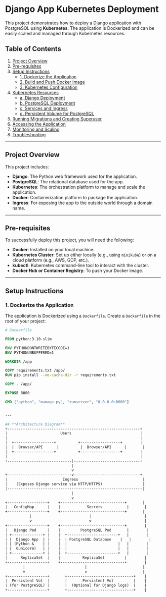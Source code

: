 # **Django App Kubernetes Deployment**

This project demonstrates how to deploy a Django application with PostgreSQL using **Kubernetes**. The application is Dockerized and can be easily scaled and managed through Kubernetes resources.

## **Table of Contents**

1. [Project Overview](#project-overview)
2. [Pre-requisites](#pre-requisites)
3. [Setup Instructions](#setup-instructions)
    - [1. Dockerize the Application](#1-dockerize-the-application)
    - [2. Build and Push Docker Image](#2-build-and-push-docker-image)
    - [3. Kubernetes Configuration](#3-kubernetes-configuration)
4. [Kubernetes Resources](#kubernetes-resources)
    - [a. Django Deployment](#a-django-deployment)
    - [b. PostgreSQL Deployment](#b-postgresql-deployment)
    - [c. Services and Ingress](#c-services-and-ingress)
    - [d. Persistent Volume for PostgreSQL](#d-persistent-volume-for-postgresql)
5. [Running Migrations and Creating Superuser](#running-migrations-and-creating-superuser)
6. [Accessing the Application](#accessing-the-application)
7. [Monitoring and Scaling](#monitoring-and-scaling)
8. [Troubleshooting](#troubleshooting)

---

## **Project Overview**

This project includes:

- **Django**: The Python web framework used for the application.
- **PostgreSQL**: The relational database used for the app.
- **Kubernetes**: The orchestration platform to manage and scale the application.
- **Docker**: Containerization platform to package the application.
- **Ingress**: For exposing the app to the outside world through a domain name.

---

## **Pre-requisites**

To successfully deploy this project, you will need the following:

- **Docker**: Installed on your local machine.
- **Kubernetes Cluster**: Set up either locally (e.g., using `minikube`) or on a cloud platform (e.g., AWS, GCP, etc.).
- **kubectl**: Kubernetes command-line tool to interact with the cluster.
- **Docker Hub or Container Registry**: To push your Docker image.

---

## **Setup Instructions**

### **1. Dockerize the Application**

The application is Dockerized using a `Dockerfile`. Create a `Dockerfile` in the root of your project:

```Dockerfile
# Dockerfile

FROM python:3.10-slim

ENV PYTHONDONTWRITEBYTECODE=1
ENV PYTHONUNBUFFERED=1

WORKDIR /app

COPY requirements.txt /app/
RUN pip install --no-cache-dir -r requirements.txt

COPY . /app/

EXPOSE 8000

CMD ["python", "manage.py", "runserver", "0.0.0.0:8000"]


---

## **Architecture Diagram**
+------------------------------------------------------------+
|                        Users                               |
|                                                            |
|  +------------------+          +------------------+        |
|  |  Browser/API      |          |  Browser/API      |       |
|  +------------------+          +------------------+        |
|                                                            |
+-----------------------------|------------------------------+
                              |
                              v
+-----------------------------v------------------------------+
|                         Ingress                             |
|    (Exposes Django service via HTTP/HTTPS)                  |
|-------------------------------------------------------------|
                              |
                              v
+------------------+    +-----------------------------+       |
|   ConfigMap      |    |            Secrets           |       |
+------------------+    +-----------------------------+       |
           |                          |                        |
           v                          v                        |
+------------------+    +-----------------------------+        |
|   Django Pod     |    |         PostgreSQL Pod       |        |
| +--------------+ |    |  +-----------------------+   |        |
| |  Django App  | |    |  | PostgreSQL Database    |   |        |
| | (Python &    | |    |  |                       |   |        |
| |  Gunicorn)   | |    |  |                       |   |        |
| +--------------+ |    |  +-----------------------+   |        |
|      ReplicaSet  |    |          ReplicaSet         |        |
+------------------+    +-----------------------------+        |
        |                           |                         |
        v                           v                         |
+------------------+       +------------------------------+    |
|  Persistent Vol  |       |       Persistent Vol         |    |
| (for PostgreSQL) |       |  (Optional for Django logs)  |    |
+------------------+       +------------------------------+    |


